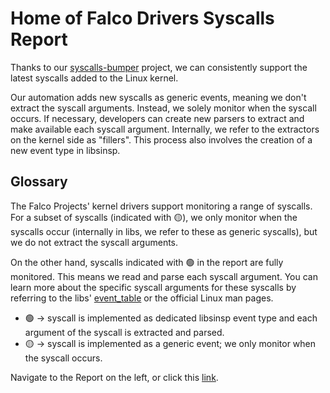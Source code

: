 # Home of Falco Drivers Syscalls Report

Thanks to our [syscalls-bumper](https://github.com/falcosecurity/syscalls-bumper) project, we can consistently support the latest syscalls added to the Linux kernel.

Our automation adds new syscalls as generic events, meaning we don't extract the syscall arguments. Instead, we solely monitor when the syscall occurs. If necessary, developers can create new parsers to extract and make available each syscall argument. Internally, we refer to the extractors on the kernel side as "fillers". This process also involves the creation of a new event type in libsinsp.

## Glossary

The Falco Projects' kernel drivers support monitoring a range of syscalls. For a subset of syscalls (indicated with 🟡), we only monitor when the syscalls occur (internally in libs, we refer to these as generic syscalls), but we do not extract the syscall arguments.

On the other hand, syscalls indicated with 🟢 in the report are fully monitored. This means we read and parse each syscall argument. You can learn more about the specific syscall arguments for these syscalls by referring to the libs' [event_table](https://github.com/falcosecurity/libs/blob/master/driver/event_table.c) or the official Linux man pages.

* 🟢 → syscall is implemented as dedicated libsinsp event type and each argument of the syscall is extracted and parsed.
* 🟡 → syscall is implemented as a generic event; we only monitor when the syscall occurs.

Navigate to the Report on the left, or click this [link](report.md).
